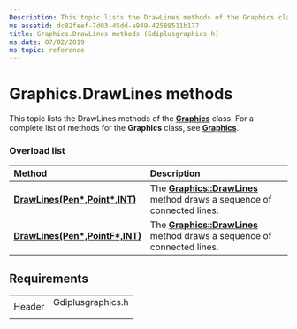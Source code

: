 ```yaml
---
Description: This topic lists the DrawLines methods of the Graphics class. For a complete list of methods for the Graphics class, see Graphics.
ms.assetid: dc82feef-7d03-45dd-a949-42589511b177
title: Graphics.DrawLines methods (Gdiplusgraphics.h)
ms.date: 07/02/2019
ms.topic: reference
---
```


# Graphics.DrawLines methods

This topic lists the DrawLines methods of the [**Graphics**](/windows/win32/api/gdiplusgraphics/nl-gdiplusgraphics-graphics) class. For a complete list of methods for the **Graphics** class, see [**Graphics**](/windows/win32/api/gdiplusgraphics/nl-gdiplusgraphics-graphics).

### Overload list



| Method                                                                                                      | Description                                                                                                                                                  |
|:------------------------------------------------------------------------------------------------------------|:-------------------------------------------------------------------------------------------------------------------------------------------------------------|
| [**DrawLines(Pen\*,Point\*,INT)**](/windows/win32/api/gdiplusgraphics/nf-gdiplusgraphics-graphics-drawlines(inconstpen_inconstpoint_inint))   | The [**Graphics::DrawLines**](/windows/win32/api/gdiplusgraphics/nf-gdiplusgraphics-graphics-drawlines(inconstpen_inconstpoint_inint)) method draws a sequence of connected lines.<br/>  |
| [**DrawLines(Pen\*,PointF\*,INT)**](/previous-versions//ms536019(v=vs.85)) | The [**Graphics::DrawLines**](/previous-versions//ms536019(v=vs.85)) method draws a sequence of connected lines.<br/> |



## Requirements



|                   |                                                                                              |
|-------------------|----------------------------------------------------------------------------------------------|
| Header<br/> | <dl> <dt>Gdiplusgraphics.h</dt> </dl> |



 

 
